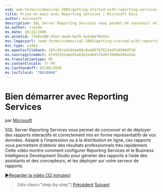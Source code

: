 ```yaml
---
uid: web-forms/videos/sql-2005/getting-started-with-reporting-services
title: Prise en main avec Reporting Services | Microsoft Docs
author: microsoft
description: SQL Server Reporting Services vous permet de concevoir et de déployer des rapports interactifs et correctement mis en forme représentatifs de vos données. Adapté à l’impression ou à la ONL...
ms.author: riande
ms.date: 10/21/2006
ms.assetid: f348a388-d3a2-4ea8-baf0-be2e6ef8efe1
msc.legacyurl: /web-forms/videos/sql-2005/getting-started-with-reporting-services
msc.type: video
ms.openlocfilehash: 10fcdb1a2eb4ae88c9a480787612ed7a9500d73d
ms.sourcegitcommit: e7e91932a6e91a63e2e46417626f39d6b244a3ab
ms.translationtype: MT
ms.contentlocale: fr-FR
ms.lasthandoff: 03/06/2020
ms.locfileid: "78618068"
---
```

# <a name="getting-started-with-reporting-services"></a>Bien démarrer avec Reporting Services

par [Microsoft](https://github.com/microsoft)

SQL Server Reporting Services vous permet de concevoir et de déployer des rapports interactifs et correctement mis en forme représentatifs de vos données. Adapté à l’impression ou à la distribution en ligne, ces rapports vous permettent d’obtenir des résultats professionnels très rapidement. Cette vidéo montre comment configurer Reporting Services et le Business Intelligence Development Studio pour générer des rapports à l’aide des assistants et des concepteurs, et les déployer sur votre serveur de rapports.

[&#9654;Regarder la vidéo (32 minutes)](https://channel9.msdn.com/Blogs/ASP-NET-Site-Videos/getting-started-with-reporting-services)

> [!div class="step-by-step"]
> [Précédent](using-sql-server-management-studio.md)
> [Suivant](building-and-customizing-reports-in-business-intelligence-development-studio.md)

